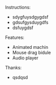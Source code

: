 Instructions:
- sdygfuysdgygdsf
- gdsufgysduygdfs
- dsfuygdsf

Features:
- Animated machin
- Mouse drag bidule
- Audio player

Thanks:
- qsdqsd